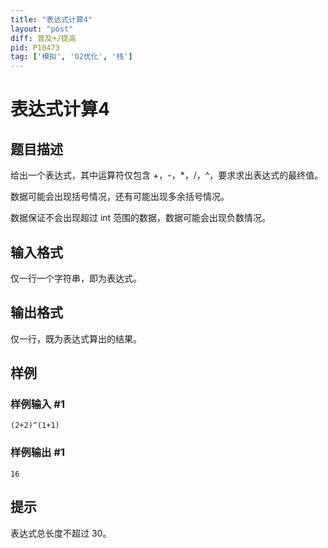 ```yaml
---
title: "表达式计算4"
layout: "post"
diff: 普及+/提高
pid: P10473
tag: ['模拟', 'O2优化', '栈']
---
```

# 表达式计算4
## 题目描述

给出一个表达式，其中运算符仅包含 +，-，*，/，^，要求求出表达式的最终值。

数据可能会出现括号情况，还有可能出现多余括号情况。

数据保证不会出现超过 int 范围的数据，数据可能会出现负数情况。
## 输入格式

仅一行一个字符串，即为表达式。

## 输出格式

仅一行，既为表达式算出的结果。
## 样例

### 样例输入 #1
```
(2+2)^(1+1)
```
### 样例输出 #1
```
16
```
## 提示

表达式总长度不超过 $30$。
